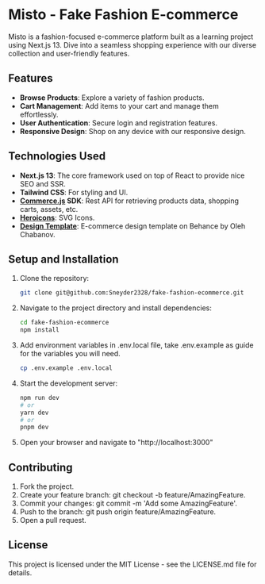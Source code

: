 # Misto - Fake Fashion E-commerce

Misto is a fashion-focused e-commerce platform built as a learning project using Next.js 13. Dive into a seamless shopping experience with our diverse collection and user-friendly features.

## Features

- **Browse Products**: Explore a variety of fashion products.
- **Cart Management**: Add items to your cart and manage them effortlessly.
- **User Authentication**: Secure login and registration features.
- **Responsive Design**: Shop on any device with our responsive design.

## Technologies Used

- **Next.js 13**: The core framework used on top of React to provide nice SEO and SSR.
- **Tailwind CSS**: For styling and UI.
- **[Commerce.js](https://commercejs.com/)  SDK**: Rest API for retrieving products data, shopping carts, assets, etc.
- **[Heroicons](https://heroicons.com/)**: SVG Icons.
- **[Design Template](https://www.behance.net/gallery/111779465/MiStoFree-eCommerce-templateStoreShopMinimalist)**: E-commerce design template on Behance by Oleh Chabanov.

## Setup and Installation

1. Clone the repository:
   ```bash
   git clone git@github.com:Sneyder2328/fake-fashion-ecommerce.git
2. Navigate to the project directory and install dependencies:
    ```bash
    cd fake-fashion-ecommerce
    npm install
3. Add environment variables in .env.local file, take .env.example as guide for the variables you will need.
    ```bash
    cp .env.example .env.local
4. Start the development server:
    ```bash
    npm run dev
    # or
    yarn dev
    # or
    pnpm dev
5. Open your browser and navigate to "http://localhost:3000"

## Contributing
1. Fork the project.
2. Create your feature branch: git checkout -b feature/AmazingFeature.
3. Commit your changes: git commit -m 'Add some AmazingFeature'.
4. Push to the branch: git push origin feature/AmazingFeature.
5. Open a pull request.

## License
This project is licensed under the MIT License - see the LICENSE.md file for details.